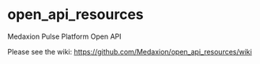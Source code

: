 # open_api_resources
Medaxion Pulse Platform Open API

Please see the wiki: https://github.com/Medaxion/open_api_resources/wiki
